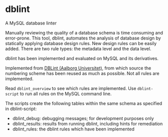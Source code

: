 # dblint
A MySQL database linter

Manually reviewing the quality of a database schema is time consuming and error-prone. This tool, dblint, automates the analysis of database design by statically applying database design rules. New design rules can be easily added. There are two rule types: the metadata level and the data level.

dblint has been implemented and evaluated on MySQL and its derivatives.

Implemented from [DBLint (Aalborg Universitet)](https://projekter.aau.dk/projekter/en/studentthesis/dblint-a-tool-for-automated-analysis-of-database-design(f9f7ad9f-6043-4424-82e2-5e4a1d1ad875).html), from which source the numbering scheme has been reused as much as possible. Not all rules are implemented.

Read `dblint_overview` to see which rules are implemented. Use `dblint-script` to run all rules on the MySQL command line.

The scripts create the following tables within the same schema as specified in dblint-script:
* dblint_debug: debugging messages; for development purposes only
* dblint_results: results from running dblint, including hints for remediation
* dblint_rules: the dblint rules which have been implemented
